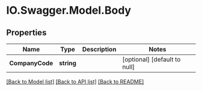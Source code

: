# IO.Swagger.Model.Body
## Properties

Name | Type | Description | Notes
------------ | ------------- | ------------- | -------------
**CompanyCode** | **string** |  | [optional] [default to null]

[[Back to Model list]](../README.md#documentation-for-models) [[Back to API list]](../README.md#documentation-for-api-endpoints) [[Back to README]](../README.md)

